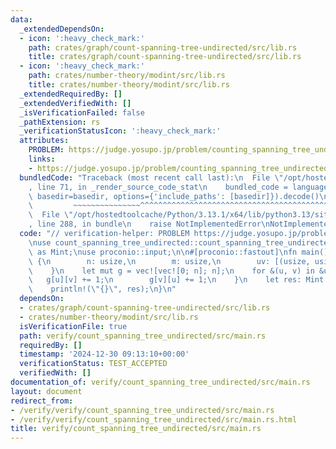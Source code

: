 ```yaml
---
data:
  _extendedDependsOn:
  - icon: ':heavy_check_mark:'
    path: crates/graph/count-spanning-tree-undirected/src/lib.rs
    title: crates/graph/count-spanning-tree-undirected/src/lib.rs
  - icon: ':heavy_check_mark:'
    path: crates/number-theory/modint/src/lib.rs
    title: crates/number-theory/modint/src/lib.rs
  _extendedRequiredBy: []
  _extendedVerifiedWith: []
  _isVerificationFailed: false
  _pathExtension: rs
  _verificationStatusIcon: ':heavy_check_mark:'
  attributes:
    PROBLEM: https://judge.yosupo.jp/problem/counting_spanning_tree_undirected
    links:
    - https://judge.yosupo.jp/problem/counting_spanning_tree_undirected
  bundledCode: "Traceback (most recent call last):\n  File \"/opt/hostedtoolcache/Python/3.13.1/x64/lib/python3.13/site-packages/onlinejudge_verify/documentation/build.py\"\
    , line 71, in _render_source_code_stat\n    bundled_code = language.bundle(stat.path,\
    \ basedir=basedir, options={'include_paths': [basedir]}).decode()\n          \
    \         ~~~~~~~~~~~~~~~^^^^^^^^^^^^^^^^^^^^^^^^^^^^^^^^^^^^^^^^^^^^^^^^^^^^^^^^^^^^^^^^^^\n\
    \  File \"/opt/hostedtoolcache/Python/3.13.1/x64/lib/python3.13/site-packages/onlinejudge_verify/languages/rust.py\"\
    , line 288, in bundle\n    raise NotImplementedError\nNotImplementedError\n"
  code: "// verification-helper: PROBLEM https://judge.yosupo.jp/problem/counting_spanning_tree_undirected\n\
    \nuse count_spanning_tree_undirected::count_spanning_tree_undirected;\nuse modint::ModInt998244353\
    \ as Mint;\nuse proconio::input;\n\n#[proconio::fastout]\nfn main() {\n    input!\
    \ {\n        n: usize,\n        m: usize,\n        uv: [(usize, usize); m],\n\
    \    }\n    let mut g = vec![vec![0; n]; n];\n    for &(u, v) in &uv {\n     \
    \   g[u][v] += 1;\n        g[v][u] += 1;\n    }\n    let res: Mint = count_spanning_tree_undirected(&g);\n\
    \    println!(\"{}\", res);\n}\n"
  dependsOn:
  - crates/graph/count-spanning-tree-undirected/src/lib.rs
  - crates/number-theory/modint/src/lib.rs
  isVerificationFile: true
  path: verify/count_spanning_tree_undirected/src/main.rs
  requiredBy: []
  timestamp: '2024-12-30 09:13:10+00:00'
  verificationStatus: TEST_ACCEPTED
  verifiedWith: []
documentation_of: verify/count_spanning_tree_undirected/src/main.rs
layout: document
redirect_from:
- /verify/verify/count_spanning_tree_undirected/src/main.rs
- /verify/verify/count_spanning_tree_undirected/src/main.rs.html
title: verify/count_spanning_tree_undirected/src/main.rs
---
```

